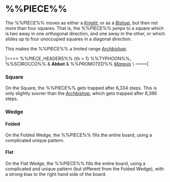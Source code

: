 # %%PIECE%%

The %%PIECE%%
moves as either a [*Knight*](knight.html), or as a 
[*Bishop*](bishop.html), but then not more than four squares.
That is, the %%PIECE%% jumps to a square which is two away in
one orthogonal direction, and one away in the other, or which
slides up to four unoccupied squares in a diagonal direction.

This makes the %%PIECE%% a limited range [*Archbishop*](archbishop.html).


|====
%%PIECE_HEADERS%%
{th = 1} %%TYPHOON%%, %%SCIROCCO%%
       & **Abbot**
       & %%PROMOTED%% [*Marquis*](marquis.html) \\
====|


### Square

On the Square, the %%PIECE%% gets trapped after 6,334 steps. This is 
only slightly sooner than the  [*Archbishop*](archbishop.html), which
gets trapped after 6,386 steps.


### Wedge

#### Folded

On the Folded Wedge, the %%PIECE%% fills the entire board, using
a complicated unique pattern.

#### Flat

On the Flat Wedge, the %%PIECE%% fills the entire board, using
a complicated and unique pattern (but different from the Folded Wedge), with a
strong bias to the right hand side of the board.
